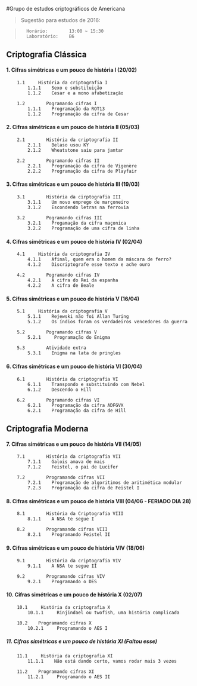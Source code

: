 #Grupo de estudos criptográficos de Americana
> Sugestão para estudos de 2016:

>       Horário:        13:00 ~ 15:30
>       Laboratório:    B6

## Criptografia Clássica

#### 1. Cifras simétricas e um pouco de história I       (20/02)
        
        1.1     História da criptografia I
            1.1.1    Sexo e substituição
            1.1.2    Cesar e a mono afabetização

        1.2        Pogramando cifras I
            1.1.1    Programação da ROT13
            1.1.2    Programação da cifra de Cesar

#### 2. Cifras simétricas e um pouco de história II      (05/03)

        2.1        História da criptografia II
            2.1.1    Belaso usou KY
            2.1.2    Wheatstone saiu para jantar
            
        2.2        Pogramando cifras II
            2.2.1    Programação da cifra de Vigenère
            2.2.2    Programação da cifra de Playfair

#### 3. Cifras simétricas e um pouco de história III     (19/03)

        3.1        História da cirptografia III
            3.1.1    Um novo emprego de marçoneiro
            3.1.2    Escondendo letras na ferrovia

        3.2        Pogramando cifras III
            3.2.1    Progamação da cifra maçonica
            3.2.2    Programação de uma cifra de linha

#### 4. Cifras simétricas e um pouco de história IV      (02/04)

        4.1     História da criptografia IV
            4.1.1    Afinal, quem era o homem da máscara de ferro?
            4.1.2    Discriptografe esse texto e ache ouro

        4.2        Pogramando cifras IV
            4.2.1    A cifra do Rei da espanha
            4.2.2    A cifra de Beale

#### 5. Cifras simétricas e um pouco de história V       (16/04)

        5.1     História da criptografia V
            5.1.1    Rejewski não foi Allan Turing
            5.1.2    Os índios foram os verdadeiros vencedores da guerra

        5.2        Pogramando cifras V
            5.2.1     Programação do Enigma

        5.3        Atividade extra
            5.3.1    Enigma na lata de pringles

#### 6. Cifras simétricas e um pouco de história VI      (30/04)

        6.1        História da criptografia VI
            6.1.1    Transpondo e substituindo com Nebel
            6.1.2    Descendo o Hill
       
        6.2        Pogramando cifras VI
            6.2.1    Programação da cifra ADFGVX
            6.2.1    Programação da cifra de Hill

## Criptografia Moderna

#### 7. Cifras simétricas e um pouco de história VII     (14/05)

        7.1        História da criptografia VII
            7.1.1    Galois amava de mais
            7.1.2    Feistel, o pai de Lucifer

        7.2        Programando cifras VII
            7.2.1    Programação de algoritimos de aritimética modular
            7.2.3    Programação da cifra de Feistel I

#### 8.    Cifras simétricas e um pouco de história VIII     (04/06 - FERIADO DIA 28)

        8.1        História da Criptografia VIII
            8.1.1    A NSA te segue I

        8.2        Programando cifras VIII
            8.2.1    Programando Feistel II

#### 9.    Cifras simétricas e um pouco de história VIV     (18/06)

        9.1        História da criptografia VIV
            9.1.1    A NSA te segue II

        9.2        Programando cifras VIV
            9.2.1    Programando o DES

#### 10.    Cifras simétricas e um pouco de hístória X      (02/07)

        10.1     História da criptografia X
            10.1.1     Rinjindael ou twofish, uma história complicada

        10.2    Programando cifras X
            10.2.1     Programando o AES I

##### 11.    Cifras simétricas e um pouco de história XI    (Faltou esse)
       
        11.1     História da criptografia XI    
            11.1.1    Não está dando certo, vamos rodar mais 3 vezes

        11.2    Programando cifras XI
            11.2.1     Programando o AES II
